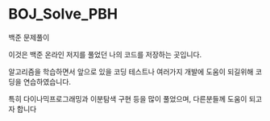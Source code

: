 # BOJ_Solve_PBH
백준 문제풀이

이것은 백준 온라인 저지를 풀었던 나의 코드를 저장하는 곳입니다.

알고리즘을 학습하면서 앞으로 있을 코딩 테스트나 여러가지 개발에 도움이 되길위해 코딩을 연습하였습니다.

특히 다이나믹프로그래밍과 이분탐색 구현 등을 많이 풀었으며, 다른분들께 도움이 되고자 합니다
